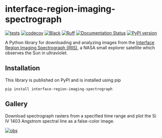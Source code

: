 # interface-region-imaging-spectrograph

[![tests](https://github.com/sun-data/interface-region-imaging-spectrograph/actions/workflows/tests.yml/badge.svg)](https://github.com/sun-data/interface-region-imaging-spectrograph/actions/workflows/tests.yml)
[![codecov](https://codecov.io/gh/sun-data/interface-region-imaging-spectrograph/graph/badge.svg?token=9VdGTSq2hT)](https://codecov.io/gh/sun-data/interface-region-imaging-spectrograph)
[![Black](https://github.com/sun-data/interface-region-imaging-spectrograph/actions/workflows/black.yml/badge.svg)](https://github.com/sun-data/interface-region-imaging-spectrograph/actions/workflows/black.yml)
[![Ruff](https://github.com/sun-data/interface-region-imaging-spectrograph/actions/workflows/ruff.yml/badge.svg)](https://github.com/sun-data/interface-region-imaging-spectrograph/actions/workflows/ruff.yml)
[![Documentation Status](https://readthedocs.org/projects/interface-region-imaging-spectrograph/badge/?version=latest)](https://interface-region-imaging-spectrograph.readthedocs.io/en/latest/?badge=latest)
[![PyPI version](https://badge.fury.io/py/interface-region-imaging-spectrograph.svg)](https://badge.fury.io/py/interface-region-imaging-spectrograph)

A Python library for downloading and analyzing images from the [Interface Region Imaging Spectrograph (IRIS)](iris.lmsal.com), 
a NASA small explorer satellite which observes the Sun in ultraviolet.

## Installation

This library is published on PyPI and is installed using pip
```
pip install interface-region-imaging-spectrograph
```

## Gallery

Download spectrograph rasters from a specified time range and plot the Si IV 1403 Angstrom
spectral line as a false-color image.

[![obs](https://interface-region-imaging-spectrograph.readthedocs.io/en/latest/_images/iris.sg.SpectrographObservation_0_1.png)](https://interface-region-imaging-spectrograph.readthedocs.io/en/latest/_autosummary/iris.sg.SpectrographObservation.html#iris.sg.SpectrographObservation)
